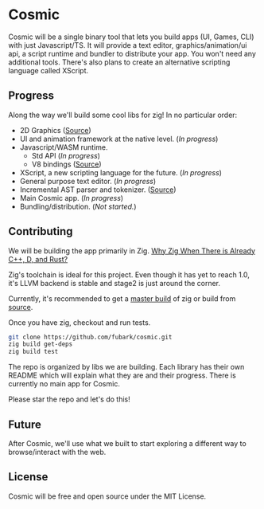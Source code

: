 # Cosmic

Cosmic will be a single binary tool that lets you build apps (UI, Games, CLI) with just Javascript/TS. It will provide a text editor, graphics/animation/ui api, a script runtime and bundler to distribute your app. You won't need any additional tools. There's also plans to create an alternative scripting language called XScript.

## Progress
Along the way we'll build some cool libs for zig! In no particular order:
- 2D Graphics ([Source](https://github.com/fubark/cosmic/tree/master/graphics))
- UI and animation framework at the native level. (*In progress*)
- Javascript/WASM runtime.
  - Std API (*In progress*)
  - V8 bindings ([Source](https://github.com/fubark/zig-v8))
- XScript, a new scripting language for the future. (*In progress*)
- General purpose text editor. (*In progress*)
- Incremental AST parser and tokenizer. ([Source](https://github.com/fubark/cosmic/tree/master/parser))
- Main Cosmic app. (*In progress*)
- Bundling/distribution. (*Not started.*)

## Contributing
We will be building the app primarily in Zig.
[Why Zig When There is Already C++, D, and Rust?](https://ziglang.org/learn/why_zig_rust_d_cpp)

Zig's toolchain is ideal for this project. Even though it has yet to reach 1.0, it's LLVM backend is stable and stage2 is just around the corner.

Currently, it's recommended to get a [master build](https://ziglang.org/download/) of zig or build from [source](https://github.com/ziglang/zig).

Once you have zig, checkout and run tests.
```sh
git clone https://github.com/fubark/cosmic.git
zig build get-deps
zig build test
```

The repo is organized by libs we are building. Each library has their own README which will explain what they are and their progress. There is currently no main app for Cosmic.

Please star the repo and let's do this!

## Future

After Cosmic, we'll use what we built to start exploring a different way to browse/interact with the web. 

## License

Cosmic will be free and open source under the MIT License.
